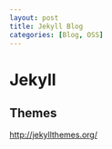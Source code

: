 ```yaml
---
layout: post
title: Jekyll Blog 
categories: [Blog, OSS]
--- 
```



# Jekyll 


## Themes

http://jekyllthemes.org/
